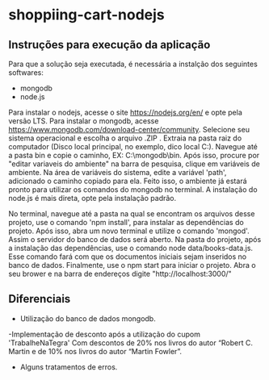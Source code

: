 # shoppiing-cart-nodejs


## Instruções para execução da aplicação

Para que a solução seja executada, é necessária a instalção dos seguintes softwares:

- mongodb
- node.js

Para instalar o nodejs, acesse o site https://nodejs.org/en/ e opte pela versão LTS. Para instalar o mongodb, acesse https://www.mongodb.com/download-center/community. Selecione seu sistema operacional e escolha o arquivo .ZIP . Extraia na pasta raiz do computador (Disco local principal, no exemplo, dico local C:). Navegue até a pasta bin e copie o caminho, EX: C:\mongodb\bin. Após isso, procure por "editar variaveis do ambiente" na barra de pesquisa, clique em variáveis de ambiente. Na área de variáveis do sistema, edite a variável 'path', adicionado o caminho copiado para ela. Feito isso, o ambiente já estará pronto para utilizar os comandos do mongodb no terminal. A instalação do node.js é mais direta, opte pela instalação padrão.

No terminal, navegue até a pasta na qual se encontram os arquivos desse projeto, use o comando 'npm install', para instalar as dependências do projeto.
Após isso, abra um novo terminal e utilize o comando 'mongod'. Assim o servidor do banco de dados será aberto. Na pasta do projeto, após a instalação das dependências, use o comando node data/books-data.js. Esse comando fará com que os documentos iniciais sejam inseridos no banco de dados. Finalmente, use o 
npm start para iniciar o projeto. Abra o seu brower e na barra de endereços digite "http://localhost:3000/"



## Diferenciais

- Utilização do banco de dados mongodb.

-Implementação de desconto após a utilização do cupom 'TrabalheNaTegra' Com descontos de 20%  nos livros do autor “Robert C. Martin e
de  10%  nos livros do autor “Martin Fowler”.

- Alguns tratamentos de erros.




